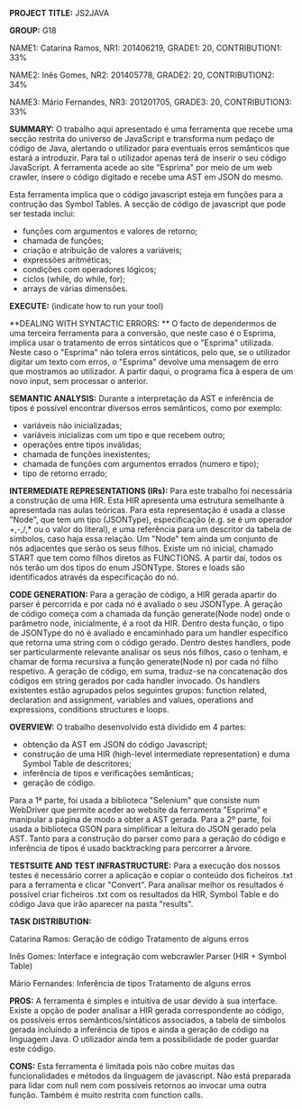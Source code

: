 **PROJECT TITLE:** JS2JAVA

**GROUP:** G18

NAME1: Catarina Ramos, NR1: 201406219, GRADE1: 20, CONTRIBUTION1: 33%

NAME2: Inês Gomes, NR2: 201405778, GRADE2: 20, CONTRIBUTION2: 34%

NAME3: Mário Fernandes, NR3: 201201705, GRADE3: 20, CONTRIBUTION3: 33%
 
**SUMMARY:** O trabalho aqui apresentado é uma ferramenta que recebe uma secção restrita do universo de JavaScript e transforma num pedaço de código de Java, 
alertando o utilizador para eventuais erros semânticos que estará a introduzir. Para tal o utilizador apenas terá de inserir o seu código JavaScript. 
A ferramenta acede ao site "Esprima" por meio de um web crawler, insere o código digitado e recebe uma AST em JSON do mesmo. 
  
Esta ferramenta implica que o código javascript esteja em funções para a contrução das Symbol Tables. A secção de código de javascript que pode ser testada inclui:

 * funções com argumentos e valores de retorno;
 * chamada de funções;
 * criação e atribuição de valores a variáveis;
 * expressões aritméticas;
 * condições com operadores lógicos;
 * ciclos (while, do while, for);
 * arrays de várias dimensões.
 
 
**EXECUTE:** (indicate how to run your tool)
 
**DEALING WITH SYNTACTIC ERRORS: ** O facto de dependermos de uma terceira ferramenta para a conversão, que neste caso é o Esprima, implica usar o tratamento 
de erros sintáticos que o "Esprima" utilizada. Neste caso o "Esprima" não tolera erros sintáticos, pelo que, se o utilizador digitar um texto com erros, o 
"Esprima" devolve uma mensagem de erro que mostramos ao utilizador. A partir daqui, o programa fica à espera de um novo input, sem processar o anterior.
 
**SEMANTIC ANALYSIS:** Durante a interpretação da AST e inferência de tipos é possível encontrar diversos erros semânticos, como por exemplo:

 * variáveis não inicializadas;
 * variáveis inicializas com um tipo e que recebem outro;
 * operações entre tipos inválidas;
 * chamada de funções inexistentes;
 * chamada de funções com argumentos errados (numero e tipo);
 * tipo de retorno errado; 
 
**INTERMEDIATE REPRESENTATIONS (IRs):** Para este trabalho foi necessária a construção de uma HIR. Esta HIR apresenta uma estrutura semelhante à apresentada nas aulas teóricas. 
Para esta representação é usada a classe "Node", que tem um tipo (JSONType), especificação (e.g. se é um operador +,-,/,* ou o valor do literal), e uma referência para um descritor
da tabela de simbolos, caso haja essa relação. Um "Node" tem ainda um conjunto de nós adjacentes que serão os seus filhos. 
Existe um nó inicial, chamado START que tem como filhos diretos as FUNCTIONS. A partir daí, todos os nós terão um dos tipos do enum JSONType. Stores e loads são identificados através 
da especificação do nó. 
 
**CODE GENERATION:** Para a geração de código, a HIR gerada apartir do parser é percorrida e por cada nó é avaliado o seu JSONType. A geração de código começa com a chamada da função generate(Node node) onde o parâmetro node, inicialmente, é a root da HIR. Dentro desta função, o tipo de JSONType do nó é avaliado e encaminhado para um handler específico que retorna uma string com o código gerado. Dentro destes handlers, pode ser particularmente relevante analisar os seus nós filhos, caso o tenham, e chamar de forma recursiva a função generate(Node n) por cada nó filho respetivo. A geração de código, em suma, traduz-se na concatenação dos códigos em string gerados por cada handler invocado. Os handlers existentes estão agrupados pelos seguintes grupos: function related, declaration and assignment, variables and values, operations and expressions, conditions structures e loops.
 
**OVERVIEW:** O trabalho desenvolvido está dividido em 4 partes: 

  * obtenção da AST em JSON do código Javascript;
  * construção de uma HIR (high-level intermediate representation) e duma Symbol Table de descritores; 
  * inferência de tipos e verificações semânticas;
  * geração de código.
  
Para a 1ª parte, foi usada a biblioteca "Selenium" que consiste num WebDriver que permite aceder ao website da ferramenta "Esprima" e manipular a página de modo
a obter a AST gerada. 
Para a 2º parte, foi usada a biblioteca GSON para simplificar a leitura do JSON gerado pela AST. 
Tanto para a construção do parser como para a geração do código e inferência de tipos é usado backtracking para percorrer a àrvore.
 
**TESTSUITE AND TEST INFRASTRUCTURE:** Para a execução dos nossos testes é necessário correr a aplicação e copiar o conteúdo dos ficheiros .txt para a ferramenta
e clicar "Convert". Para analisar melhor os resultados é possível criar ficheiros .txt com os resultados da HIR, Symbol Table e do código Java que irão aparecer
na pasta "results".
 
**TASK DISTRIBUTION:**

Catarina Ramos:
Geração de código
Tratamento de alguns erros

Inês Gomes:
Interface e integração com webcrawler
Parser (HIR + Symbol Table)

Mário Fernandes:
Inferência de tipos
Tratamento de alguns erros

**PROS:**
A ferramenta é simples e intuitiva de usar devido à sua interface.
Existe a opção de poder analisar a HIR gerada correspondente ao código, os possíveis erros semânticos/sintáticos associados, a tabela de simbolos gerada incluíndo a inferência de tipos e ainda a geração de código na linguagem Java.
O utilizador ainda tem a possibilidade de poder guardar este código. 
 
**CONS:**
Esta ferramenta é limitada pois não cobre muitas das funcionalidades e métodos da linguagem de javascript.
Não está preparada para lidar com null nem com possíveis retornos ao invocar uma outra função. Também é muito restrita com function calls.
